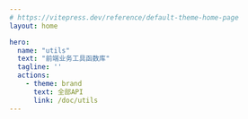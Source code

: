 ```yaml
---
# https://vitepress.dev/reference/default-theme-home-page
layout: home

hero:
  name: "utils"
  text: "前端业务工具函数库"
  tagline: ''
  actions:
    - theme: brand
      text: 全部API
      link: /doc/utils
---
```


